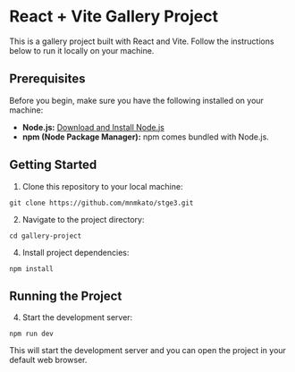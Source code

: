 # React + Vite Gallery Project

This is a gallery project built with React and Vite. Follow the instructions below to run it locally on your machine.

## Prerequisites

Before you begin, make sure you have the following installed on your machine:

- **Node.js:** [Download and Install Node.js](https://nodejs.org/)
- **npm (Node Package Manager):** npm comes bundled with Node.js.

## Getting Started

1. Clone this repository to your local machine:
```
git clone https://github.com/mnmkato/stge3.git
```

2. Navigate to the project directory:
```
cd gallery-project
```
4. Install project dependencies:
```
npm install
```
## Running the Project

4. Start the development server:
```
npm run dev
```
This will start the development server and you can open the project in your default web browser.
